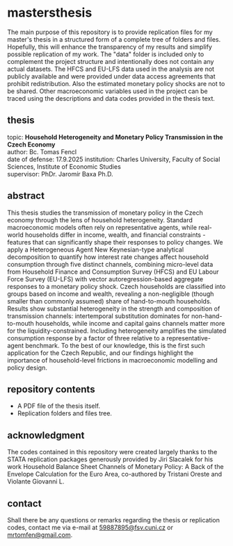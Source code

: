 # mastersthesis
The main purpose of this repository is to provide replication files for my master's thesis in a structured form of a complete tree of folders and files. Hopefully, this will enhance the transparency of my results and simplify possible replication of my work. The "data" folder is included only to complement the project structure and intentionally does not contain any actual datasets. The HFCS and EU-LFS data used in the analysis are not publicly available and were provided under data access agreements that prohibit redistribution. Also the estimated monetary policy shocks are not to be shared. Other macroeconomic variables used in the project can be traced using the descriptions and data codes provided in the thesis text.

## thesis
topic: **Household Heterogeneity and Monetary Policy Transmission in the Czech Economy**  
author: Bc. Tomas Fencl  
date of defense: 17.9.2025
institution: Charles University, Faculty of Social Sciences, Institute of Economic Studies  
supervisor: PhDr. Jaromír Baxa Ph.D.  

## abstract
This thesis studies the transmission of monetary policy in the Czech economy through the lens of household heterogeneity. Standard macroeconomic models often rely on representative agents, while real-world households differ in income, wealth, and financial constraints - features that can significantly shape their responses to policy changes. We apply a Heterogeneous Agent New Keynesian-type analytical decomposition to quantify how interest rate changes affect household consumption through five distinct channels, combining micro-level data from Household Finance and Consumption Survey (HFCS) and EU Labour Force Survey (EU-LFS) with vector autoregression-based aggregate responses to a monetary policy shock. Czech households are classified into groups based on income and wealth, revealing a non-negligible (though smaller than commonly assumed) share of hand-to-mouth households. Results show substantial heterogeneity in the strength and composition of transmission channels: intertemporal substitution dominates for non-hand-to-mouth households, while income and capital gains channels matter more for the liquidity-constrained. Including heterogeneity amplifies the simulated consumption response by a factor of three relative to a representative-agent benchmark.  To the best of our knowledge, this is the first such application for the Czech Republic, and our findings highlight the importance of household-level frictions in macroeconomic modelling and policy design.

## repository contents
* A PDF file of the thesis itself.
* Replication folders and files tree.

## acknowledgment
The codes contained in this repository were created largely thanks to the STATA replication packages generously provided by Jiri Slacalek for his work Household Balance Sheet Channels of Monetary Policy: A Back of the Envelope Calculation for the Euro Area, co-authored by Tristani Oreste and Violante Giovanni L.

## contact
Shall there be any questions or remarks regarding the thesis or replication codes, contact me via e-mail at 59887895@fsv.cuni.cz or mrtomfen@gmail.com.


